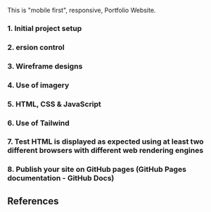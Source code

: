 This is "mobile first",  responsive, Portfolio Website.

### 1. Initial project setup

### 2. ersion control

### 3. Wireframe designs

### 4. Use of imagery

### 5. HTML, CSS & JavaScript

### 6. Use of Tailwind

### 7. Test HTML is displayed as expected using at least two different browsers with different web rendering engines

### 8. Publish your site on GitHub pages (GitHub Pages documentation - GitHub Docs)




## References